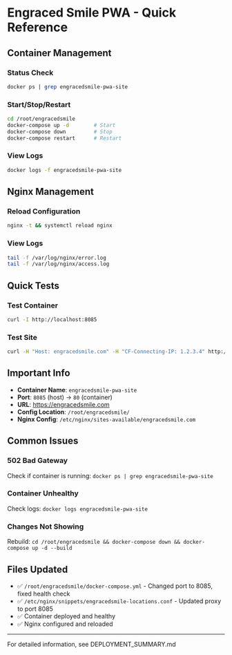 # Engraced Smile PWA - Quick Reference

## Container Management

### Status Check
```bash
docker ps | grep engracedsmile-pwa-site
```

### Start/Stop/Restart
```bash
cd /root/engracedsmile
docker-compose up -d        # Start
docker-compose down         # Stop
docker-compose restart      # Restart
```

### View Logs
```bash
docker logs -f engracedsmile-pwa-site
```

## Nginx Management

### Reload Configuration
```bash
nginx -t && systemctl reload nginx
```

### View Logs
```bash
tail -f /var/log/nginx/error.log
tail -f /var/log/nginx/access.log
```

## Quick Tests

### Test Container
```bash
curl -I http://localhost:8085
```

### Test Site
```bash
curl -H "Host: engracedsmile.com" -H "CF-Connecting-IP: 1.2.3.4" http://localhost/
```

## Important Info

- **Container Name**: `engracedsmile-pwa-site`
- **Port**: `8085` (host) → `80` (container)
- **URL**: https://engracedsmile.com
- **Config Location**: `/root/engracedsmile/`
- **Nginx Config**: `/etc/nginx/sites-available/engracedsmile.com`

## Common Issues

### 502 Bad Gateway
Check if container is running: `docker ps | grep engracedsmile-pwa-site`

### Container Unhealthy
Check logs: `docker logs engracedsmile-pwa-site`

### Changes Not Showing
Rebuild: `cd /root/engracedsmile && docker-compose down && docker-compose up -d --build`

## Files Updated

- ✅ `/root/engracedsmile/docker-compose.yml` - Changed port to 8085, fixed health check
- ✅ `/etc/nginx/snippets/engracedsmile-locations.conf` - Updated proxy to port 8085
- ✅ Container deployed and healthy
- ✅ Nginx configured and reloaded

---
For detailed information, see DEPLOYMENT_SUMMARY.md

